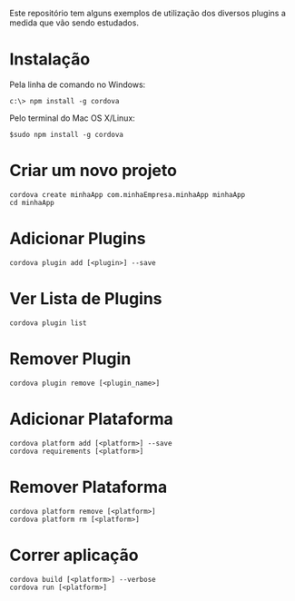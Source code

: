Este repositório tem alguns exemplos de utilização dos diversos plugins a medida que vão sendo estudados.

Instalação
==========

Pela linha de comando no Windows:

```
c:\> npm install -g cordova
```

Pelo terminal do Mac OS X/Linux:

```
$sudo npm install -g cordova
```

Criar um novo projeto
=====================

```
cordova create minhaApp com.minhaEmpresa.minhaApp minhaApp
cd minhaApp
```

Adicionar Plugins 
==================

```
cordova plugin add [<plugin>] --save
```
Ver Lista de Plugins 
==================
```
cordova plugin list
```
Remover Plugin 
==================
```
cordova plugin remove [<plugin_name>]
```

Adicionar Plataforma
====================

```
cordova platform add [<platform>] --save
cordova requirements [<platform>]    
```

Remover Plataforma
====================

```
cordova platform remove [<platform>]
cordova platform rm [<platform>]  
```

Correr aplicação
================

```
cordova build [<platform>] --verbose
cordova run [<platform>]
```
